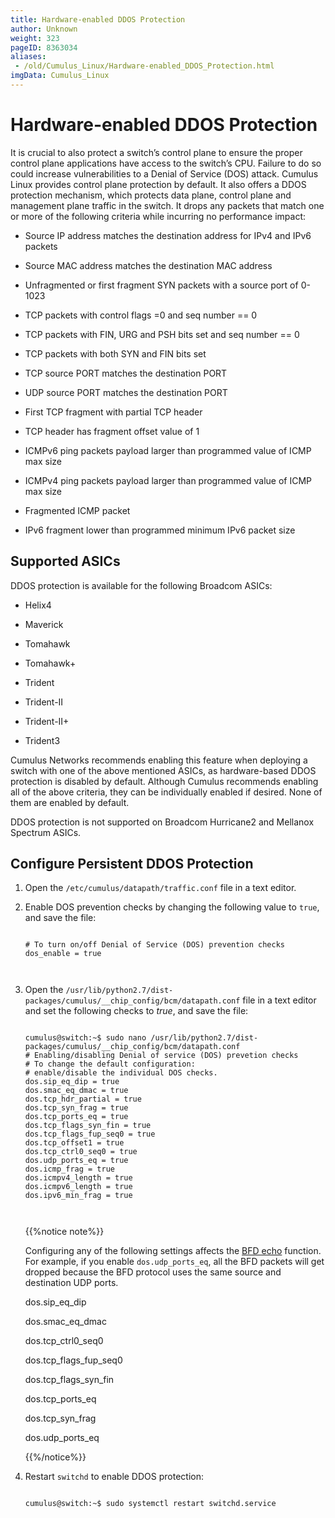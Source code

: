```yaml
---
title: Hardware-enabled DDOS Protection
author: Unknown
weight: 323
pageID: 8363034
aliases:
 - /old/Cumulus_Linux/Hardware-enabled_DDOS_Protection.html
imgData: Cumulus_Linux
---
```

# Hardware-enabled DDOS Protection

It is crucial to also protect a switch’s control plane to ensure the
proper control plane applications have access to the switch’s CPU.
Failure to do so could increase vulnerabilities to a Denial of Service
(DOS) attack. Cumulus Linux provides control plane protection by
default. It also offers a DDOS protection mechanism, which protects data
plane, control plane and management plane traffic in the switch. It
drops any packets that match one or more of the following criteria while
incurring no performance impact:

  - Source IP address matches the destination address for IPv4 and IPv6
    packets

  - Source MAC address matches the destination MAC address

  - Unfragmented or first fragment SYN packets with a source port of
    0-1023

  - TCP packets with control flags =0 and seq number == 0

  - TCP packets with FIN, URG and PSH bits set and seq number == 0

  - TCP packets with both SYN and FIN bits set

  - TCP source PORT matches the destination PORT

  - UDP source PORT matches the destination PORT

  - First TCP fragment with partial TCP header

  - TCP header has fragment offset value of 1

  - ICMPv6 ping packets payload larger than programmed value of ICMP max
    size

  - ICMPv4 ping packets payload larger than programmed value of ICMP max
    size

  - Fragmented ICMP packet

  - IPv6 fragment lower than programmed minimum IPv6 packet size

## Supported ASICs

DDOS protection is available for the following Broadcom ASICs:

  - Helix4

  - Maverick

  - Tomahawk

  - Tomahawk+

  - Trident

  - Trident-II

  - Trident-II+

  - Trident3

Cumulus Networks recommends enabling this feature when deploying a
switch with one of the above mentioned ASICs, as hardware-based DDOS
protection is disabled by default. Although Cumulus recommends enabling
all of the above criteria, they can be individually enabled if desired.
None of them are enabled by default.

DDOS protection is not supported on Broadcom Hurricane2 and Mellanox
Spectrum ASICs.

## Configure Persistent DDOS Protection

1.  Open the `/etc/cumulus/datapath/traffic.conf` file in a text editor.

2.  Enable DOS prevention checks by changing the following value to
    `true`, and save the file:
    
    ``` 
                       
    # To turn on/off Denial of Service (DOS) prevention checks
    dos_enable = true
       
        
    ```

3.  Open the
    `/usr/lib/python2.7/dist-packages/cumulus/__chip_config/bcm/datapath.conf`
    file in a text editor and set the following checks to *true*, and
    save the file:
    
    ``` 
                       
    cumulus@switch:~$ sudo nano /usr/lib/python2.7/dist-packages/cumulus/__chip_config/bcm/datapath.conf
    # Enabling/disabling Denial of service (DOS) prevetion checks
    # To change the default configuration:
    # enable/disable the individual DOS checks.
    dos.sip_eq_dip = true
    dos.smac_eq_dmac = true
    dos.tcp_hdr_partial = true
    dos.tcp_syn_frag = true
    dos.tcp_ports_eq = true
    dos.tcp_flags_syn_fin = true
    dos.tcp_flags_fup_seq0 = true
    dos.tcp_offset1 = true
    dos.tcp_ctrl0_seq0 = true
    dos.udp_ports_eq = true
    dos.icmp_frag = true
    dos.icmpv4_length = true
    dos.icmpv6_length = true
    dos.ipv6_min_frag = true
       
        
    ```
    
    {{%notice note%}}
    
    Configuring any of the following settings affects the [BFD
    echo](/old/Cumulus_Linux/Bidirectional_Forwarding_Detection_-_BFD.html)
    function. For example, if you enable `dos.udp_ports_eq`, all the BFD
    packets will get dropped because the BFD protocol uses the same
    source and destination UDP ports.
    
    dos.sip\_eq\_dip
    
    dos.smac\_eq\_dmac
    
    dos.tcp\_ctrl0\_seq0
    
    dos.tcp\_flags\_fup\_seq0
    
    dos.tcp\_flags\_syn\_fin
    
    dos.tcp\_ports\_eq
    
    dos.tcp\_syn\_frag
    
    dos.udp\_ports\_eq
    
    {{%/notice%}}

4.  Restart `switchd` to enable DDOS protection:
    
    ``` 
                       
    cumulus@switch:~$ sudo systemctl restart switchd.service
       
        
    ```

